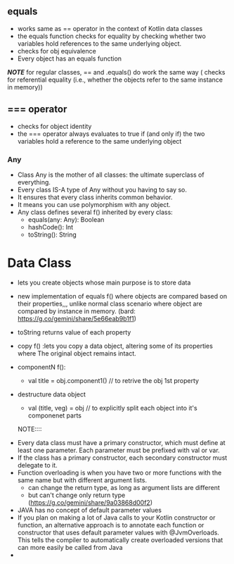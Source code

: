 
## equals
- works same as == operator in the context of Kotlin data classes
- the equals function checks for equality by checking whether two variables hold references to the same underlying object.
- checks for obj equivalence
- Every object has an equals function 

***NOTE***
for regular classes, == and .equals() do work the same way  ( checks for referential equality (i.e., whether the objects refer to the same instance in memory))


##  === operator
- checks for object identity
- the === operator always evaluates to true if (and only if) the two  variables hold a reference to the same underlying object


### Any
- Class Any is the mother of all classes: the ultimate  superclass of everything. 
- Every class IS-A type of Any without you having to say so.
- It ensures that every class inherits common behavior.
-  It means you can use polymorphism with any object.
- Any class defines several f() inherited by every class:
  - equals(any: Any): Boolean
  - hashCode(): Int
  - toString(): String

  
# Data Class
-  lets you create objects whose main purpose is to store data
- new implementation of equals f() where  objects are compared based on their properties,,, unlike normal class scenario where object are compared by  instance in memory.    (bard: https://g.co/gemini/share/5e66eab9b1f1)
- toString returns value of each property
- copy f() :lets you copy a data object, altering some of its properties where The original object remains intact.
- componentN f(): 
  - val title = obj.component1()    // to retrive the obj 1st property
- destructure data object
  - val (title, veg) = obj       // to explicitly split each object into it's componenet parts


   NOTE::::
* Every data class must have a primary constructor, which must define at least one parameter. Each parameter must be prefixed with val or var.
* If the class has a primary constructor, each secondary constructor must
  delegate to it. 
* Function overloading is when you have two or more functions with the same
  name but with different argument lists.
  * can change the return type, as long as argument lists are different
  * but can't change only return type  (https://g.co/gemini/share/9a03868d00f2)
* JAVA has no concept of default parameter values
* If you plan on making a lot of Java calls to your Kotlin constructor or
  function, an alternative approach is to annotate each function or constructor
  that uses default parameter values with @JvmOverloads. This tells the
  compiler to automatically create overloaded versions that can more easily be
  called from Java
* 

